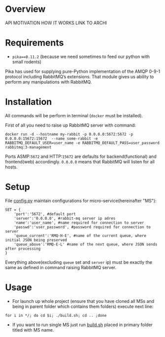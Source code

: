 # Overview

API
MOTIVATION
HOW IT WORKS
LINK TO ARCHI

# Requirements

* `pika==0.11.2` (because we need sometimes to feed our python with small rodents)

Pika has used for supplying pure-Python implementation of the AMQP 0-9-1 protocol including RabbitMQ’s extensions. That module gives us ability to perform any manipulations with RabbitMQ.

# Installation

All commands will be perform in terminal (`docker` must be installed).

First of all you need to raise up RabbitMQ server with command:

```
docker run -d --hostname my-rabbit -p 0.0.0.0:5672:5672 -p 0.0.0.0:15672:15672  --name some-rabbit -e RABBITMQ_DEFAULT_USER=user_name -e RABBITMQ_DEFAULT_PASS=user_password rabbitmq:3-management
```

Ports ASMP:`5672` and HTTP:`15672` are defaults for backend(functional) and frontend(web) accordingly.
`0.0.0.0` means that RabbitMQ will listen for all hosts.

# Setup

File [config.py](https://github.com/vainia/RABBIT_MQ_H/blob/master/config.py) maintain configurations for micro-service(hereinafter "MS"):

```ShellSession
SET = {
    'port':'5672', #default port
    'server':'0.0.0.0', #rabbit-mq server ip adres
    'name':'user_name', #name required for connection to server
    'passwd':'user_password', #password required for connection to server
    'queue_current':'RMQ-H-E', #name of the current queue, where initial JSON being preserved
    'queue_above':'RMQ-E-L' #name of the next queue, where JSON sends after processing
}
```

Everything above(excluding `queue` set and `server` ip) must be exactly the same as defined in command raising RabbitMQ server.

# Usage

* For launch up whole project (ensure that you have cloned all MSs and being in parent folder which contains them folders) execute next line:
```ShellSession
for i in */; do cd $i; ./build.sh; cd .. ;done
```

* If you want to run single MS just run [build.sh](https://github.com/vainia/RABBIT_MQ_H/blob/master/build.sh) placed in primary folder titled with MS name.
